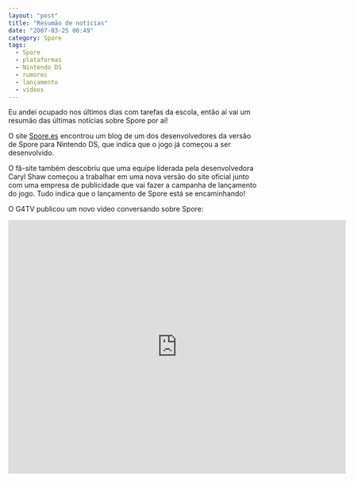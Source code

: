 ```yaml
---
layout: "post"
title: "Resumão de notícias"
date: "2007-03-25 00:49"
category: Spore
tags:
  - Spore
  - plataformas
  - Nintendo DS
  - rumores
  - lançamento
  - vídeos
---
```


Eu andei ocupado nos últimos dias com tarefas da escola, então aí vai um resumão das últimas notícias sobre Spore por aí!

O site [Spore.es](http://www.spore.es) encontrou um blog de um dos desenvolvedores da versão de Spore para Nintendo DS, que indica que o jogo já começou a ser desenvolvido.

O fã-site também descobriu que uma equipe liderada pela desenvolvedora Caryl Shaw começou a trabalhar em uma nova versão do site oficial junto com uma empresa de publicidade que vai fazer a campanha de lançamento do jogo. Tudo indica que o lançamento de Spore está se encaminhando!

O G4TV publicou um novo vídeo conversando sobre Spore:

<iframe width="680" height="510" src="https://www.youtube-nocookie.com/embed/1tQ_bkzmCic" frameborder="0" allow="accelerometer; autoplay; encrypted-media; gyroscope; picture-in-picture" allowfullscreen></iframe>
